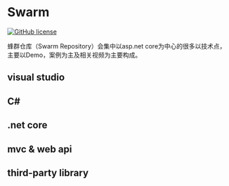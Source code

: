 # Swarm

[![GitHub license](https://img.shields.io/badge/license-MIT-blue.svg)](https://github.com/ProgrameLife/Swarm/blob/master/LICENSE)

蜂群仓库（Swarm Repository）会集中以asp.net core为中心的很多以技术点，主要以Demo，案例为主及相关视频为主要构成。


## visual studio

## C#

## .net core

## mvc & web api

## third-party library
